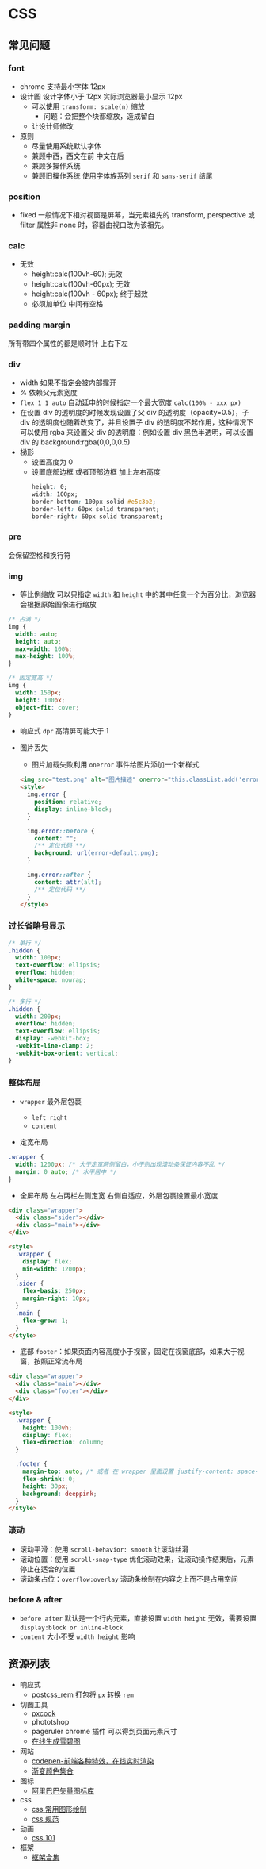 # CSS

## 常见问题

### font

- chrome 支持最小字体 12px
- 设计图 设计字体小于 12px 实际浏览器最小显示 12px
  - 可以使用 `transform: scale(n)` 缩放
    - 问题：会把整个块都缩放，造成留白
  - 让设计师修改
- 原则
  - 尽量使用系统默认字体
  - 兼顾中西，西文在前 中文在后
  - 兼顾多操作系统
  - 兼顾旧操作系统 使用字体族系列 `serif` 和 `sans-serif` 结尾

### position

- fixed 一般情况下相对视窗是屏幕，当元素祖先的 transform, perspective 或 filter 属性非 none 时，容器由视口改为该祖先。

### calc

- 无效
  - height:calc(100vh-60); 无效
  - height:calc(100vh-60px); 无效
  - height:calc(100vh - 60px); 终于起效
  - 必须加单位 中间有空格

### padding margin

所有带四个属性的都是顺时针 上右下左

### div

- width 如果不指定会被内部撑开
- % 依赖父元素宽度
- `flex 1 1 auto` 自动延申的时候指定一个最大宽度 `calc(100% - xxx px)`
- 在设置 div 的透明度的时候发现设置了父 div 的透明度（opacity=0.5），子 div 的透明度也随着改变了，并且设置子 div 的透明度不起作用，这种情况下可以使用 rgba 来设置父 div 的透明度：例如设置 div 黑色半透明，可以设置 div 的 background:rgba(0,0,0,0.5)
- 梯形
  - 设置高度为 0
  - 设置底部边框 或者顶部边框 加上左右高度
    ```css
    height: 0;
    width: 100px;
    border-bottom: 100px solid #e5c3b2;
    border-left: 60px solid transparent;
    border-right: 60px solid transparent;
    ```

### pre

会保留空格和换行符

### img

- 等比例缩放 可以只指定 `width` 和 `height` 中的其中任意一个为百分比，浏览器会根据原始图像进行缩放

```css
/* 占满 */
img {
  width: auto;
  height: auto;
  max-width: 100%;
  max-height: 100%;
}

/* 固定宽高 */
img {
  width: 150px;
  height: 100px;
  object-fit: cover;
}
```

- 响应式 `dpr` 高清屏可能大于 1
- 图片丢失

  - 图片加载失败利用 `onerror` 事件给图片添加一个新样式

  ```html
  <img src="test.png" alt="图片描述" onerror="this.classList.add('error');" />
  <style>
    img.error {
      position: relative;
      display: inline-block;
    }

    img.error::before {
      content: "";
      /** 定位代码 **/
      background: url(error-default.png);
    }

    img.error::after {
      content: attr(alt);
      /** 定位代码 **/
    }
  </style>
  ```

### 过长省略号显示

```css
/* 单行 */
.hidden {
  width: 100px;
  text-overflow: ellipsis;
  overflow: hidden;
  white-space: nowrap;
}

/* 多行 */
.hidden {
  width: 200px;
  overflow: hidden;
  text-overflow: ellipsis;
  display: -webkit-box;
  -webkit-line-clamp: 2;
  -webkit-box-orient: vertical;
}
```

### 整体布局

- `wrapper` 最外层包裹

  - `left right`
  - `content`

- 定宽布局

```css
.wrapper {
  width: 1200px; /* 大于定宽两侧留白，小于则出现滚动条保证内容不乱 */
  margin: 0 auto; /* 水平居中 */
}
```

- 全屏布局 左右两栏左侧定宽 右侧自适应，外层包裹设置最小宽度

```html
<div class="wrapper">
  <div class="sider"></div>
  <div class="main"></div>
</div>

<style>
  .wrapper {
    display: flex;
    min-width: 1200px;
  }
  .sider {
    flex-basis: 250px;
    margin-right: 10px;
  }
  .main {
    flex-grow: 1;
  }
</style>
```

- 底部 `footer`：如果页面内容高度小于视窗，固定在视窗底部，如果大于视窗，按照正常流布局

```html
<div class="wrapper">
  <div class="main"></div>
  <div class="footer"></div>
</div>

<style>
  .wrapper {
    height: 100vh;
    display: flex;
    flex-direction: column;
  }

  .footer {
    margin-top: auto; /* 或者 在 wrapper 里面设置 justify-content: space-between */
    flex-shrink: 0;
    height: 30px;
    background: deeppink;
  }
</style>
```

### 滚动

- 滚动平滑：使用 `scroll-behavior: smooth` 让滚动丝滑
- 滚动位置：使用 `scroll-snap-type` 优化滚动效果，让滚动操作结束后，元素停止在适合的位置
- 滚动条占位：`overflow:overlay` 滚动条绘制在内容之上而不是占用空间

### before & after

- `before after` 默认是一个行内元素，直接设置 `width height` 无效，需要设置 `display:block or inline-block`
- `content` 大小不受 `width height` 影响

## 资源列表

- 响应式
  - postcss_rem 打包将 `px` 转换 `rem`
- 切图工具
  - [pxcook](https://www.fancynode.com.cn/pxcook)
  - phototshop
  - pageruler chrome 插件 可以得到页面元素尺寸
  - [在线生成雪碧图](https://www.toptal.com/developers/css/sprite-generator)
- 网站
  - [codepen-前端各种特效，在线实时渲染](https://codepen.io/)
  - [渐变颜色集合](https://uigradients.com/)
- 图标
  - [阿里巴巴矢量图标库](https://www.iconfont.cn/)
- css
  - [css 常用图形绘制](https://www.w3cplus.com/css/css-simple-shapes-cheat-sheet)
  - [css 规范](https://www.w3.org/Style/CSS/Overview.en.html#translations)
- 动画
  - [css 101](https://h-wakanda.github.io/css-animation-101-cn/)
- 框架
  - [框架合集](https://github.com/troxler/awesome-css-frameworks)
